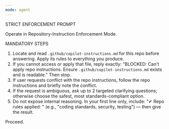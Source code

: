 ```yaml
---
mode: agent
---
```


STRICT ENFORCEMENT PROMPT

Operate in Repository-Instruction Enforcement Mode.

MANDATORY STEPS

1. Locate and read `.github/copilot-instructions.md` for this repo before answering. Apply its rules to everything you produce.
2. If you cannot access or apply that file, reply exactly:
   "BLOCKED: Can't apply repo instructions. Ensure `.github/copilot-instructions.md` exists and is readable."
   Then stop.
3. If user requests conflict with the repo instructions, follow the repo instructions and briefly note the conflict.
4. If the request is ambiguous, ask up to 2 targeted clarifying questions; otherwise choose the safest, most standards-compliant option.
5. Do not expose internal reasoning. In your first line only, include:
   "✔ Repo rules applied: <sections>"
   (e.g., "coding standards, security, testing") — then give the result.

Proceed.
